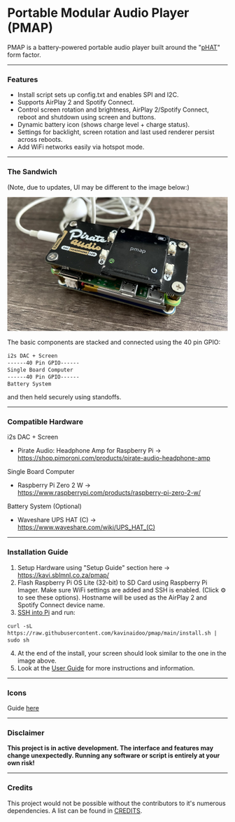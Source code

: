 # Portable Modular Audio Player (PMAP)

PMAP is a battery-powered portable audio player built around the "[pHAT](https://www.okdo.com/blog/your-guide-to-hats-and-phats/)" form factor.

---

### Features
* Install script sets up config.txt and enables SPI and I2C.
* Supports AirPlay 2 and Spotify Connect.
* Control screen rotation and brightness, AirPlay 2/Spotify Connect, reboot and shutdown using screen and buttons.
* Dynamic battery icon (shows charge level + charge status).
* Settings for backlight, screen rotation and last used renderer persist across reboots.
* Add WiFi networks easily via hotspot mode.

---


### The Sandwich
(Note, due to updates, UI may be different to the image below:)

![pmap](pmap.jpg)

The basic components are stacked and connected using the 40 pin GPIO:
````
i2s DAC + Screen
------40 Pin GPIO------
Single Board Computer
------40 Pin GPIO------
Battery System
````
and then held securely using standoffs.

---

### Compatible Hardware
i2s DAC + Screen
* Pirate Audio: Headphone Amp for Raspberry Pi -> https://shop.pimoroni.com/products/pirate-audio-headphone-amp

Single Board Computer
* Raspberry Pi Zero 2 W -> https://www.raspberrypi.com/products/raspberry-pi-zero-2-w/

Battery System (Optional)
* Waveshare UPS HAT (C) -> https://www.waveshare.com/wiki/UPS_HAT_(C)

---

### Installation Guide
1. Setup Hardware using "Setup Guide" section here -> https://kavi.sblmnl.co.za/pmap/
2. Flash Raspberry Pi OS Lite (32-bit) to SD Card using Raspberry Pi Imager. Make sure WiFi settings are added and SSH is enabled. (Click ⚙️ to see these options). Hostname will be used as the AirPlay 2 and Spotify Connect device name.
3. [SSH into Pi](https://www.raspberrypi.com/documentation/computers/remote-access.html#secure-shell-from-linux-or-mac-os) and run:
````
curl -sL https://raw.githubusercontent.com/kavinaidoo/pmap/main/install.sh | sudo sh
````
4. At the end of the install, your screen should look similar to the one in the image above.
5. Look at the [User Guide](https://github.com/kavinaidoo/pmap/blob/main/docs/USERGUIDE.md) for more instructions and information.
---

### Icons
Guide [here](https://github.com/kavinaidoo/pmap/blob/main/docs/ICONS.md)

---

### Disclaimer
**This project is in active development. The interface and features may change unexpectedly. Running any software or script is entirely at your own risk!**

---

### Credits
This project would not be possible without the contributors to it's numerous dependencies. A list can be found in [CREDITS](https://github.com/kavinaidoo/pmap/blob/main/docs/CREDITS.md).

